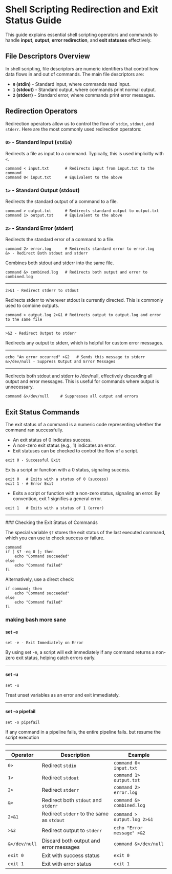 # Shell Scripting Redirection and Exit Status Guide

This guide explains essential shell scripting operators and commands to handle **input**, **output**, **error redirection**, and **exit statuses** effectively.

## File Descriptors Overview

In shell scripting, file descriptors are numeric identifiers that control how data flows in and out of commands. The main file descriptors are:

- **`0` (stdin)** - Standard input, where commands read input.
- **`1` (stdout)** - Standard output, where commands print normal output.
- **`2` (stderr)** - Standard error, where commands print error messages.

## Redirection Operators

Redirection operators allow us to control the flow of `stdin`, `stdout`, and `stderr`. Here are the most commonly used redirection operators:

### `0>` - Standard Input (`stdin`)

Redirects a file as input to a command. Typically, this is used implicitly with `<`.

```
command < input.txt       # Redirects input from input.txt to the command
command 0< input.txt      # Equivalent to the above
```


### `1>` - Standard Output (stdout)
Redirects the standard output of a command to a file.

```
command > output.txt      # Redirects standard output to output.txt
command 1> output.txt     # Equivalent to the above
```

### `2>` - Standard Error (stderr)
Redirects the standard error of a command to a file.


```
command 2> error.log      # Redirects standard error to error.log
&> - Redirect Both stdout and stderr
```
Combines both stdout and stderr into the same file.

```
command &> combined.log   # Redirects both output and error to combined.log
```

---

```
2>&1 - Redirect stderr to stdout
```
Redirects stderr to wherever stdout is currently directed. This is commonly used to combine outputs.


```
command > output.log 2>&1 # Redirects output to output.log and error to the same file
```

---

```
>&2 - Redirect Output to stderr
```
Redirects any output to stderr, which is helpful for custom error messages.

---

```
echo "An error occurred" >&2   # Sends this message to stderr
&>/dev/null - Suppress Output and Error Messages
```

---

Redirects both stdout and stderr to /dev/null, effectively discarding all output and error messages. This is useful for commands where output is unnecessary.
```
command &>/dev/null     # Suppresses all output and errors
```

## Exit Status Commands
The exit status of a command is a numeric code representing whether the command ran successfully.

- An exit status of 0 indicates success.
- A non-zero exit status (e.g., 1) indicates an error.
- Exit statuses can be checked to control the flow of a script.

```
exit 0 - Successful Exit
```
Exits a script or function with a 0 status, signaling success.
```
exit 0   # Exits with a status of 0 (success)
exit 1 - #‌ Error Exit
```
- Exits a script or function with a non-zero status, signaling an error. By convention, exit 1 signifies a general error.

```
exit 1   # Exits with a status of 1 (error)
```

---

###‌ Checking the Exit Status of Commands

The special variable `$?` stores the exit status of the last executed command, which you can use to check success or failure.


```
command
if [ $? -eq 0 ]; then
    echo "Command succeeded"
else
    echo "Command failed"
fi
```

Alternatively, use a direct check:

```
if command; then
    echo "Command succeeded"
else
    echo "Command failed"
fi
```

### making bash more sane 

#### set -e 
```
set -e - Exit Immediately on Error
```
By using set -e, a script will exit immediately if any command returns a non-zero exit status, helping catch errors early.

---

#### set -u  

```
set -u
```

Treat unset variables as an error and exit immediately.

---

#### set -o pipefail

```
set -o pipefail
```
If any command in a pipeline fails, the entire pipeline fails. but resume the script execution


---


| Operator       | Description                                 | Example                        |
|----------------|---------------------------------------------|--------------------------------|
| `0>`           | Redirect `stdin`                           | `command 0< input.txt`         |
| `1>`           | Redirect `stdout`                          | `command 1> output.txt`        |
| `2>`           | Redirect `stderr`                          | `command 2> error.log`         |
| `&>`           | Redirect both `stdout` and `stderr`        | `command &> combined.log`      |
| `2>&1`         | Redirect `stderr` to the same as `stdout`  | `command > output.log 2>&1`    |
| `>&2`          | Redirect output to `stderr`                | `echo "Error message" >&2`     |
| `&>/dev/null`  | Discard both output and error messages     | `command &>/dev/null`          |
| `exit 0`       | Exit with success status                   | `exit 0`                       |
| `exit 1`       | Exit with error status                     | `exit 1`                       |
